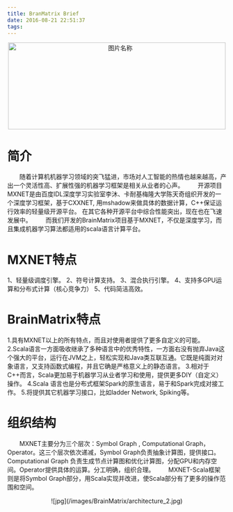 ```yaml
---
title: BranMatrix Brief
date: 2016-08-21 22:51:37
tags:
---
```


<div align="center">
<img src="/images/BrainMatrix/BrainMatrix.jpg" width = "500" height = "200" alt="图片名称" align="center" />
</div>

# 简介
　　随着计算机机器学习领域的突飞猛进，市场对人工智能的热情也越来越高，产出一个灵活性高、扩展性强的机器学习框架是相关从业者的心声。
　　开源项目MXNET是由百度IDL深度学习实验室李沐、卡耐基梅隆大学陈天奇组织开发的一个深度学习框架，基于CXXNET, 用mshadow来做具体的数据计算，C++保证运行效率的轻量级开源平台。 在其它各种开源平台中综合性能突出，现在也在飞速发展中。
　　而我们开发的BrainMatrix项目基于MXNET，不仅是深度学习，而且集成机器学习算法都适用的scala语言计算平台。

# MXNET特点
1、轻量级调度引擎。
2、符号计算支持。
3、混合执行引擎。
4、支持多GPU运算和分布式计算（核心竞争力）
5、代码简洁高效。
# BrainMatrix特点
1.具有MXNET以上的所有特点，而且对使用者提供了更多自定义的可能。
2.Scala语言一方面吸收继承了多种语言中的优秀特性，一方面右没有抛弃Java这个强大的平台，运行在JVM之上，轻松实现和Java类互联互通。它既是纯面对对象语言，又支持函数式编程，并且它确是严格意义上的静态语言。
3.相对于C++而言，Scala更加易于机器学习从业者学习和使用，提供更多DIY（自定义）操作。
4.Scala 语言也是分布式框架Spark的原生语言，易于和Spark完成对接工作。
5.将提供其它机器学习接口，比如ladder Network, Spiking等。

# 组织结构
　　MXNET主要分为三个层次：Symbol Graph , Computational Graph，Operator。这三个层次依次递减，Symbol Graph负责抽象计算图，提供接口。Computational Graph 负责生成节点计算图和优化计算图，分配GPU和内存空间。Operator提供具体的运算。分工明确，组织合理。
　　MXNET-Scala框架则是将Symbol Graph部分，用Scala实现并改进，使Scala部分有了更多的操作范围和空间。
<div align="center">
![jpg](/images/BrainMatrix/architecture_2.jpg)
</div>
